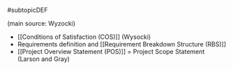 #subtopicDEF 

(main source: Wyzocki)
- [[Conditions of Satisfaction (COS)]] (Wysocki)
- Requirements definition and [[Requirement Breakdown Structure (RBS)]]
- [[Project Overview Statement (POS)]] = Project Scope Statement (Larson and Gray)